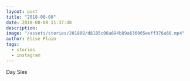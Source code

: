 ```yaml
---
layout: post
title: "2018-08-08"
date: 2018-08-08 11:37:48
description: 
image: "/assets/stories/201808/d8185c06a694b89a636065eeff376a66.mp4"
author: Elise Plain
tags: 
  - stories
  - instagram
---
```


Day
Síes
<p></p>
